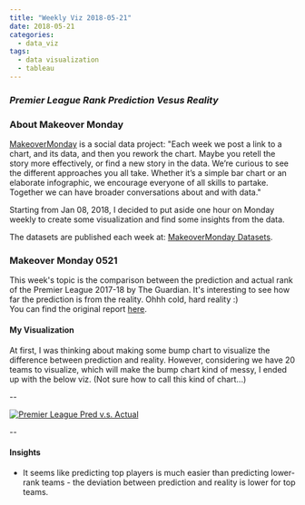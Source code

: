 ```yaml
---
title: "Weekly Viz 2018-05-21"
date: 2018-05-21
categories:
  - data_viz
tags:
  - data visualization
  - tableau
---
```


### *Premier League Rank Prediction Vesus Reality*


### About Makeover Monday

[MakeoverMonday](http://www.makeovermonday.co.uk/) is a social data project:
"Each week we post a link to a chart, and its data, and then you rework the chart.
Maybe you retell the story more effectively, or find a new story in the data.
We’re curious to see the different approaches you all take. Whether it’s a simple bar chart or an elaborate infographic, we encourage everyone of all skills to partake.
Together we can have broader conversations about and with data."

Starting from Jan 08, 2018, I decided to put aside one hour on Monday weekly to create some visualization and find some insights from the data.

The datasets are published each week at: [MakeoverMonday Datasets](http://www.makeovermonday.co.uk/data/).

### Makeover Monday 0521

This week's topic is the comparison between the prediction and actual rank of the Premier League 2017-18 by The Guardian. It's interesting to see how far the prediction is from the reality. Ohhh cold, hard reality :)  
You can find the original report [here](https://amp.theguardian.com/football/2018/may/15/premier-league-2017-18-season-predictions-versus-reality).  


#### My Visualization

At first, I was thinking about making some bump chart to visualize the difference between prediction and reality. However, considering we have 20 teams to visualize, which will make the bump chart kind of messy, I ended up with the below viz. (Not sure how to call this kind of chart...)     


--  
<div class='tableauPlaceholder' id='viz1526958840075' style='position: relative'>
<noscript><a href='#'>
  <img alt='Premier League Pred v.s. Actual ' src='https:&#47;&#47;public.tableau.com&#47;static&#47;images&#47;Ma&#47;MakeOverMonday0521&#47;PremierLeaguePredv_s_Actual&#47;1_rss.png' style='border: none' />
</a></noscript>
<object class='tableauViz'  style='display:none;'>
  <param name='host_url' value='https%3A%2F%2Fpublic.tableau.com%2F' />
  <param name='embed_code_version' value='3' />
  <param name='site_root' value='' />
  <param name='name' value='MakeOverMonday0521&#47;PremierLeaguePredv_s_Actual' />
  <param name='tabs' value='no' />
  <param name='toolbar' value='yes' />
  <param name='static_image' value='https:&#47;&#47;public.tableau.com&#47;static&#47;images&#47;Ma&#47;MakeOverMonday0521&#47;PremierLeaguePredv_s_Actual&#47;1.png' />
  <param name='animate_transition' value='yes' />
  <param name='display_static_image' value='yes' />
  <param name='display_spinner' value='yes' />
  <param name='display_overlay' value='yes' />
  <param name='display_count' value='yes' />
  <param name='filter' value='publish=yes' />
</object></div>       
<script type='text/javascript'>     
  var divElement = document.getElementById('viz1526958840075');         
  var vizElement = divElement.getElementsByTagName('object')[0];      
  vizElement.style.width='800px';vizElement.style.height='827px';      
  var scriptElement = document.createElement('script');              
  scriptElement.src = 'https://public.tableau.com/javascripts/api/viz_v1.js';     
  vizElement.parentNode.insertBefore(scriptElement, vizElement);           
</script>  

--  

#### Insights
* It seems like predicting top players is much easier than predicting lower-rank teams - the deviation between prediction and reality is lower for top teams.  


